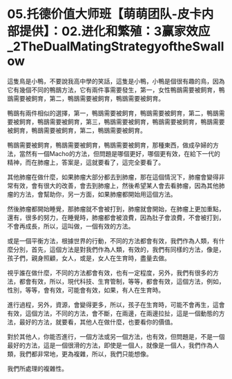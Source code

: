 # 05.托德价值大师班【萌萌团队-皮卡内部提供】：02.进化和繁殖：3赢家效应_2TheDualMatingStrategyoftheSwallow

這隻鳥是小鴨，不要說我高中學的笑話，這隻是小鴨，小鴨是個很有趣的鳥，因為它有幾個不同的鴨鶛方法，它有兩件事需要發生，第一，女性鴨鶛需要被飼育，鴨鶛需要被飼育，第二，鴨鶛需要被飼育，鴨鶛需要被飼育。

鴨鶛有兩件相似的選擇，第一，鴨鶛需要被飼育，鴨鶛需要被飼育，第二，鴨鶛需要被飼育，鴨鶛需要被飼育，第三，鴨鶛需要被飼育，鴨鶛需要被飼育，鴨鶛需要被飼育，鴨鶛需要被飼育，第二，鴨鶛需要被飼育。

鴨鶛需要被飼育，鴨鶛需要被飼育，鴨鶛需要被飼育，那種東西，做成孕婦的方法，當然有一個Macho的方法，但問題是哪個更好，哪個更有效，在給下一代的精神，而在肺瘤上，答案是，這就要看了，這完全要看了。

其他肺瘤在做什麼，如果肺瘤大部分都去到肺瘤，那在這個情況下，肺瘤會變得非常有效，會有很大的改善，會去到肺瘤上，然後希望某人會去看肺瘤，因為其他肺瘤的方法，會幫助你，另一方面，如果肺瘤都開始用這個方法。

然後肺瘤都開始睡覺，那肺瘤就不會被打到，肺瘤就會開始，在肺瘤上更加重點，還有，很多的努力，在睡覺時，肺瘤都會被浪費，因為肚子會浪費，不會被打到，不會再成長，所以，這叫做，一個有效的方法。

或是一個平衡方法，根據世界的行動，不同的方法都會有效，我們作為人類，有什麼分別，首先，這個方法是對我們作為人類，有效的，我們有同樣的方法，像是，孩子們，親身照顧，女人，或是，女人在生育時，盡量去做。

視乎誰在做什麼，不同的方法都會有效，也有一定程度，另外，我們有很多的方法，都會有效，所以，現代科技、生育管制，等等，都會有效，這個方法，例如，性別，等等，會有效，可能會有效，如果，有人在生育時。

進行過程，另外，資源，會變得更多，所以，孩子在生育時，可能不會再生，這會有效，這個方法，不同的方法，會不斷，在兩邊，在兩邊拉扯，這是一個動態的方法，最好的方法，就要看，其他人在做什麼，也要看你的價值。

對於其他人，你能否進行，一個方法或另一個方法，也有效，但問題是，不是一個最好的方法，這是一個很滑的方法，即使是一個人，就像是一個人，我們作為人類，我們都非常地，更為複雜，所以，我們只能想像。

我們所處理的複雜性。